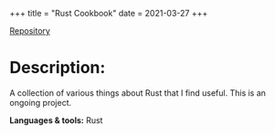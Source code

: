 +++
title = "Rust Cookbook"
date = 2021-03-27
+++

<a href="https://github.com/sjinno/rust-cookbook" target="\_blank" class="repo"><i class="fab fa-github"></i> Repository</a>

# Description:

A collection of various things about Rust that I find useful. This is an ongoing project.

**Languages & tools:** Rust
